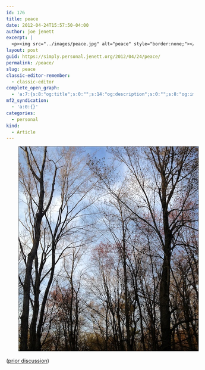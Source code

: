 ```yaml
---
id: 176
title: peace
date: 2012-04-24T15:57:50-04:00
author: joe jenett
excerpt: |
  <p><img src="../images/peace.jpg" alt="peace" style="border:none;"></p>
layout: post
guid: https://simply.personal.jenett.org/2012/04/24/peace/
permalink: /peace/
slug: peace
classic-editor-remember:
  - classic-editor
complete_open_graph:
  - 'a:7:{s:8:"og:title";s:0:"";s:14:"og:description";s:0:"";s:8:"og:image";s:0:"";s:7:"og:type";s:0:"";s:12:"twitter:card";s:7:"summary";s:19:"twitter:description";s:0:"";s:15:"twitter:creator";s:0:"";}'
mf2_syndication:
  - 'a:0:{}'
categories:
  - personal
kind:
  - Article
---
```

<img src="../images/peace.jpg" alt="peace" style="border:none;margin-left:33px;">

([prior discussion](https://disqus.com/home/discussion/jenettsimplypersonal/jenettsimplypersonal_peace/))